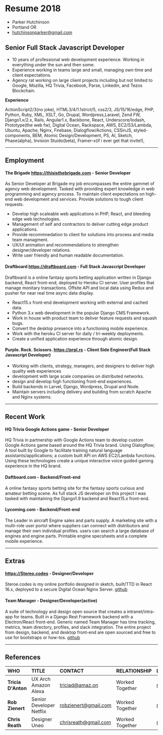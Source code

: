# Resume 2018

* Parker Hutchinson
* Portland OR
* hutchinsonparker@gmail.com

## Senior Full Stack Javascript Developer

* 10 years of professional web development experience. Working in everything under the sun and then some. 
* Experience working in teams large and small, managing own time and client expectations. 
* Agency rat working on large client projects including but not limited to Google, Mozilla, HQ Trivia, Facebook, Parse, Linkedin, and Tezos Blockchain. 

**Experience**

ActionScript2/3(no joke), HTML3/4/1.1strict/5, css2/3, JS/15/16/edge, PHP, Python, Ruby, XML, XSLT, Go, Drupal, Wordpress,Laravel, Zend FW, Django1.x/2.x, Rails, Angular1.x, Backbone, React, Underscore/lodash, Prototype(the web fw), Digital Ocean, Rackspace, AWS, EC2/S3/Lambda, Ubuntu, Apache, Nginx, Firebase, Dialogflow/Actions, CSSinJS, styled-components, BEM, Atomic Design/Development, PS, AI, Sketch, Phase(alpha), Invision Stuido(beta), Framer-x(if i ever get that invite!), 

___


## Employment

#### The Brigade https://thisisthebrigade.com - Senior Developer
As Senior Developer at Brigade my job encompasses the entire gammet of agency web development. Tasked with providing expert knowledge in web programming and agency process. To maintain client expectations on high-end web development and services. Provide solutions to tough client requests. 

* Develop high scaleable web applications in PHP, React, and bleeding edge web technologies.
* Management of self and contractors to deliver cutting edge product applications.
* Provide recommnedation to client for solutions into process and media team managment.
* UX/UI animation and recommendations to strengthen designer/developer relations.
* Write user friendly and human readable documentation.


#### Draftboard https://draftboard.com - Full Stack Javascript Developer
Draftboard is a online fantasy sports betting application written in Django backend, React front-end, deployed to Heroku CI server. User profiles that manage monitary transactions. Offsite API and local data using Redux and pusher for near real time async data display. 

* React15.x front-end development working with external and cached data.
* Python 3.x web development in the popular Django CMS Framework. 
* Work in house with product team to deliver feature requests and squash bugs.
* Convert the desktop presence into a functioning mobile experience.
* Work with the heroku CI server for daily / tri-weekly deployments.
* Create a unified application experience through atomic design. 


#### Purple. Rock. Scissors. https://prpl.rs - Client Side Engineer(Full Stack Javascript Developer)
* Working with clients, strategy, managers, and designers to deliver high quality web experiences
* development with large scale companies on distributed networks. 
* design and develop high functioning front-end experiences. 
* Build backends in Larvel, Django, Wordpress, Drupal and Node.
* Maintain servers including delivery and building from scratch Apache and Nginx systems.


---

## Recent Work


#### HQ Trivia Google Actions game - Senior Developer
HQ Trivia in partnership with Google Actions team to develop custom Google Actions game based around the HQ Trivia brand.
Using Dialogflow; A tool built by Google to facilitate training natural language assistants/appilications; a custom built API on AWS EC2/Lambda functions. Using these technologies create a unique interactive voice guided gaming experience in the HQ brand.

#### Daftboard.com - Backend/Front-end
A online fantasy sports betting site for the fantasy sports curious and amateur betting scene. As full stack JS developer on this project I was tasked with maintaining the Django1.9 backend and React15.x front-end. 

#### Lycoming.com - Backend/Front-end
The Leader in aircraft Engine sales and parts supply. A marketing site with a multi-role user portol where suppliers can connect with distributors and manage their own individual profiles. users can search a large database of engines and engine parts. Printable engine specsheets and a complete mobile experience. 

---

## Extras

#### https://Stereo.codes - Designer/Developer
Steroe.codes is my online portfolio designed in sketch, built/TTD in React 16.x, deployed to a secure Digital Ocean Nginx Server. [github](https://github.com/stereocodes/stereo)

#### Team Manager - Designer/Developer(active)
A suite of technology and design open source that creates a intranet/intra-app for teams. Built in a Django Rest Framework backend with a Electron/React front-end. Generic named Team Manager has time tracking, metrics, team directory, profiles, and slack integration. The entire project from design, backend, and desktop front-end are open sourced and free to use for bootstraps or how-tos. [github](https://github.com/stereocodes/teamtracker-design/blob/master/app-boards.md)


---

## References

| WHO | TITLE | CONTACT | RELATIONSHIP | LINKEDIN |
| :--- | :--- | :--- | :--- | :--- |
| **Tricia D'Anton** | UX Arch Amazon Alexa | triciad@amaz.on | Worked Together | [resume](https://www.linkedin.com/in/triciadantin/) |
| **Rob Zienert** | Senior Developer Netflix | robzienert@gmail.com | Worked Together | [resume](https://www.linkedin.com/in/robzienert/) |
| **Chris Reath** | Designer Uneo | chrisreath@gmail.com | Worked Together | [resume](https://www.linkedin.com/in/chrisreath/) |